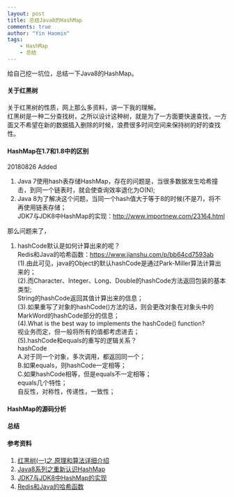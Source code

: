 ```yaml
---
layout: post
title: 总结Java8的HashMap
comments: true
author: "Yin Haomin"
tags:
    - HashMap
    - 总结
---
```


给自己挖一坑位，总结一下Java8的HashMap。<br>

#### 关于红黑树<br>
关于红黑树的性质，网上那么多资料，讲一下我的理解。<br>
红黑树是一种二分查找树，之所以设计这种树，就是为了一方面要快速查找，一方面又不希望在新的数据插入删除的时候，浪费很多时间空间来保持树的好的查找性。<br>

#### HashMap在1.7和1.8中的区别<br>
20180826 Added<br>
1. Java 7使用hash表存储HashMap，存在的问题是，当很多数据发生哈希撞击，到同一个链表时，就会使查询效率退化为O(N);<br>
2. Java 8为了解决这个问题，当同一个hash值大于等于8的时候(不是7)，将不再使用链表存储；<br>
JDK7与JDK8中HashMap的实现：http://www.importnew.com/23164.html<br>

那么问题来了，<br>
1. hashCode默认是如何计算出来的呢？<br>
Redis和Java的哈希函数：https://www.jianshu.com/p/bb64cd7593ab<br>
(1).由此可见，java的Object的默认hashCode是通过Park-Miller算法计算出来的；<br>
(2).而Character、Integer、Long、Double的hashCode方法返回包装的基本类型;<br>
String的hashCode返回其值计算出来的信息；<br>
(3).如果重写了对象的hashCode()方法的话，则会更改对象在对象头中的MarkWord的hashCode部分的信息；<br>
(4).What is the best way to implements the hashCode() function?<br>
视业务而定，但一般将所有的值都考虑进去；<br>
(5).hashCode和equals的重写的逻辑关系？<br>
hashCode<br>
A.对于同一个对象，多次调用，都返回同一个；<br>
B.如果equals，则hashCode一定相等；<br>
C.如果hashCode相等，但是equals不一定相等；<br>
equals几个特性；<br>
自反性，对称性，传递性，一致性；<br>

#### HashMap的源码分析<br>

#### 总结<br>

#### 参考资料<br>
1. [红黑树(一)之 原理和算法详细介绍](https://www.cnblogs.com/skywang12345/p/3245399.html)
2. [Java8系列之重新认识HashMap](http://www.importnew.com/20386.html)
3. [JDK7与JDK8中HashMap的实现](http://www.importnew.com/23164.html)
4. [Redis和Java的哈希函数](https://www.jianshu.com/p/bb64cd7593ab)
